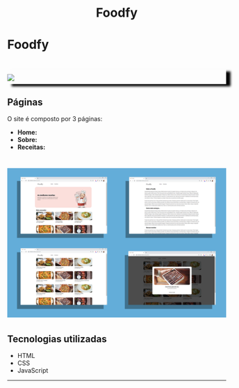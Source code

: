<h1 align = center style = "color: ##F8DBDB">
    Foodfy
</h1>

# Foodfy


<h1 align = center; style = "box-shadow: 10px 5px 5px black">
    <img src="public/Foodfy.gif">
</h1>

## Páginas 

O site é composto por 3 páginas: 
- **Home:**
- **Sobre:**
- **Receitas:**

<h1 align = center>
    <img src="public/Conjunto.png">
</h1>

## Tecnologias utilizadas

- HTML
- CSS
- JavaScript

---
